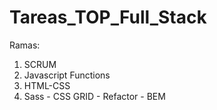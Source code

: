 # Tareas_TOP_Full_Stack
Ramas:
1. SCRUM
2. Javascript Functions
3. HTML-CSS
4. Sass - CSS GRID - Refactor - BEM
